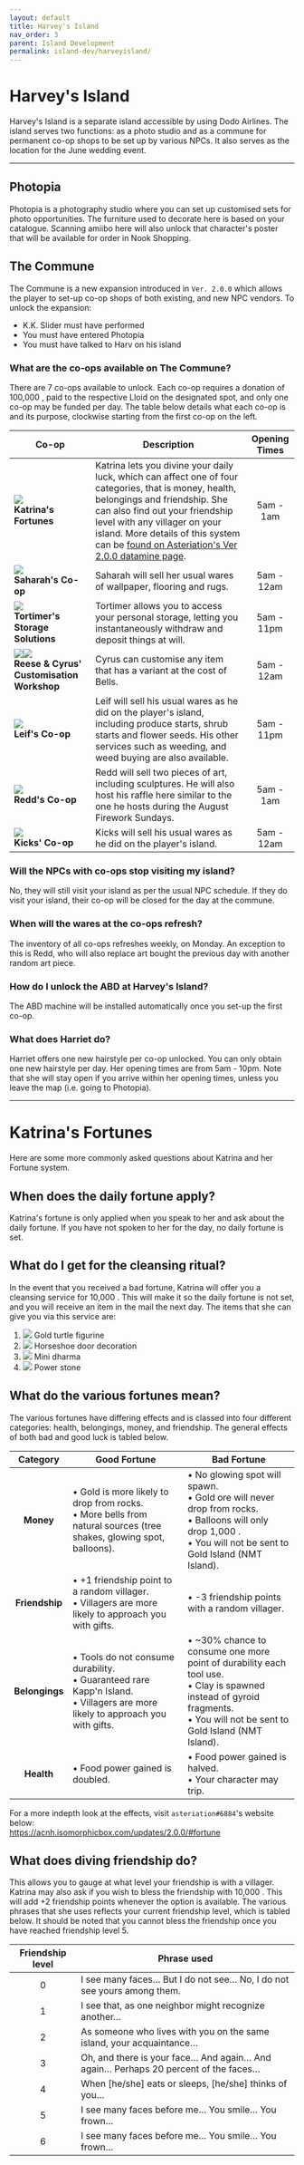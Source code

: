 ```yaml
---
layout: default
title: Harvey's Island
nav_order: 3
parent: Island Development
permalink: island-dev/harveyisland/
---
```


# Harvey's Island
Harvey's Island is a separate island accessible by using Dodo Airlines. The island serves two functions: as a photo studio and as a commune for permanent co-op shops to be set up by various NPCs. It also serves as the location for the June wedding event.

* * *

## Photopia
Photopia is a photography studio where you can set up customised sets for photo opportunities. The furniture used to decorate here is based on your catalogue. Scanning amiibo here will also unlock that character's poster that will be available for order in Nook Shopping. 

## The Commune
The Commune is a new expansion introduced in `Ver. 2.0.0` which allows the player to set-up co-op shops of both existing, and new NPC vendors. To unlock the expansion:
- K.K. Slider must have performed
- You must have entered Photopia
- You must have talked to Harv on his island

### What are the co-ops available on The Commune?
There are 7 co-ops available to unlock. Each co-op requires a donation of 100,000 <span class="icon-Bells"></span>, paid to the respective Lloid on the designated spot, and only one co-op may be funded per day. The table below details what each co-op is and its purpose, clockwise starting from the first co-op on the left.

|**Co-op**|**Description**|**Opening Times**|
|-|-|:-:|
|<img src="https://acnhcdn.com/latest/NpcIcon/bpt.png" id="heading-icon"><br/>**Katrina's Fortunes**|Katrina lets you divine your daily luck, which can affect one of four categories, that is money, health, belongings and friendship. She can also find out your friendship level with any villager on your island. More details of this system can be [found on Asteriation's Ver 2.0.0 datamine page](https://acnh.isomorphicbox.com/updates/2.0.0/#fortune).|5am - 1am|
|<img src="https://acnhcdn.com/latest/NpcIcon/cml.png" id="heading-icon"><br/>**Saharah's Co-op**|Saharah will sell her usual wares of wallpaper, flooring and rugs.|5am - 12am|
|<img src="https://acnhcdn.com/latest/NpcIcon/ttlA.png" id="heading-icon"><br/>**Tortimer's Storage Solutions**|Tortimer allows you to access your personal storage, letting you instantaneously withdraw and deposit things at will.|5am - 11pm|
|<img src="https://acnhcdn.com/latest/NpcIcon/alw.png" id="heading-icon"><img src="https://acnhcdn.com/latest/NpcIcon/alp.png" id="heading-icon"><br/>**Reese & Cyrus' Customisation Workshop**|Cyrus can customise any item that has a variant at the cost of Bells.|5am - 12am|
|<img src="https://acnhcdn.com/latest/NpcIcon/slo.png" id="heading-icon"><br/>**Leif's Co-op**|Leif will sell his usual wares as he did on the player's island, including produce starts, shrub starts and flower seeds. His other services such as weeding, and weed buying are also available.|5am - 11pm|
|<img src="https://acnhcdn.com/latest/NpcIcon/fox.png" id="heading-icon"><br/>**Redd's Co-op**|Redd will sell two pieces of art, including sculptures. He will also host his raffle here similar to the one he hosts during the August Firework Sundays.|5am - 1am|
|<img src="https://acnhcdn.com/latest/NpcIcon/skk.png" id="heading-icon"><br/>**Kicks' Co-op**|Kicks will sell his usual wares as he did on the player's island.|5am - 12am|

### Will the NPCs with co-ops stop visiting my island?
No, they will still visit your island as per the usual NPC schedule. If they do visit your island, their co-op will be closed for the day at the commune. 

### When will the wares at the co-ops refresh?
The inventory of all co-ops refreshes weekly, on Monday. An exception to this is Redd, who will also replace art bought the previous day with another random art piece.

### How do I unlock the ABD at Harvey's Island?
The ABD machine will be installed automatically once you set-up the first co-op.

### What does Harriet do?
Harriet offers one new hairstyle per co-op unlocked. You can only obtain one new hairstyle per day. Her opening times are from 5am - 10pm. Note that she will stay open if you arrive within her opening times, unless you leave the map (i.e. going to Photopia).

* * *
# Katrina's Fortunes
Here are some more commonly asked questions about Katrina and her Fortune system.

## When does the daily fortune apply?
Katrina's fortune is only applied when you speak to her and ask about the daily fortune. If you have not spoken to her for the day, no daily fortune is set.

## What do I get for the cleansing ritual?
In the event that you received a bad fortune, Katrina will offer you a cleansing service for 10,000 <span class="icon-Bells"></span>. This will make it so the daily fortune is not set, and you will receive an item in the mail the next day. The items that she can give you via this service are:

1. <span><img src="https://acnhcdn.com/latest/FtrIcon/FtrGoldTurtle.png" id="inv-icon"></span> Gold turtle figurine
2. <span><img src="https://acnhcdn.com/latest/FtrIcon/FtrDoorOrnamentHorseshoe.png" id="inv-icon"></span> Horseshoe door decoration
3. <span><img src="https://acnhcdn.com/latest/FtrIcon/FtrDharmaS_Remake_0_0.png" id="inv-icon"></span> Mini dharma
4. <span><img src="https://acnhcdn.com/latest/FtrIcon/FtrPowerstone.png" id="inv-icon"></span> Power stone

## What do the various fortunes mean?
The various fortunes have differing effects and is classed into four different categories: health, belongings, money, and friendship. The general effects of both bad and good luck is tabled below.

|**Category**|**Good Fortune**|**Bad Fortune**|
|:-:|-|-|
|**Money**|• Gold is more likely to drop from rocks.<br/>• More bells from natural sources (tree shakes, glowing spot, balloons).|• No glowing spot will spawn.<br/>• Gold ore will never drop from rocks.<br/>• Balloons will only drop 1,000 <span class="icon-Bells"></span>.<br/>• You will not be sent to Gold Island (NMT Island).|
|**Friendship**|• +1 friendship point to a random villager.<br/>• Villagers are more likely to approach you with gifts.|• -3 friendship points with a random villager.|
|**Belongings**|• Tools do not consume durability.<br/>• Guaranteed rare Kapp'n Island.<br/>• Villagers are more likely to approach you with gifts.|• ~30% chance to consume one more point of durability each tool use.<br/>• Clay is spawned instead of gyroid fragments.<br/>• You will not be sent to Gold Island (NMT Island).|
|**Health**|• Food power gained is doubled.|• Food power gained is halved.<br/>• Your character may trip.|

For a more indepth look at the effects, visit `asteriation#6884`'s website below:<br/>
<https://acnh.isomorphicbox.com/updates/2.0.0/#fortune>

## What does diving friendship do?
This allows you to gauge at what level your friendship is with a villager. Katrina may also ask if you wish to bless the friendship with 10,000 <span class="icon-Bells"></span>. This will add +2 friendship points whenever the option is available. The various phrases that she uses reflects your current friendship level, which is tabled below. It should be noted that you cannot bless the friendship once you have reached friendship level 5. 

| **Friendship level** | **Phrase used**                                                                    |
|:--------------------:|------------------------------------------------------------------------------------|
|          0           | I see many faces… But I do not see… No, I do not see yours among them.             |
|          1           | I see that, as one neighbor might recognize another…                               |
|          2           | As someone who lives with you on the same island, your acquaintance…               |
|          3           | Oh, and there is your face… And again… And again… Perhaps 20 percent of the faces… |
|          4           | When [he/she] eats or sleeps, [he/she] thinks of you…                              |
|          5           | I see many faces before me… You smile… You frown…                                  |
|          6           | I see many faces before me… You smile… You frown…                                  |
